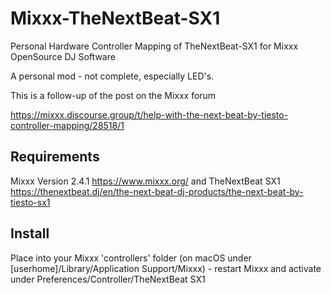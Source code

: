 # Mixxx-TheNextBeat-SX1
Personal Hardware Controller Mapping of TheNextBeat-SX1 for Mixxx OpenSource DJ Software 


A personal mod - not complete, especially LED's.

This is a follow-up of the post on the Mixxx forum

https://mixxx.discourse.group/t/help-with-the-next-beat-by-tiesto-controller-mapping/28518/1



## Requirements

Mixxx Version 2.4.1 https://www.mixxx.org/ and TheNextBeat SX1 https://thenextbeat.dj/en/the-next-beat-dj-products/the-next-beat-by-tiesto-sx1 

## Install

Place into your Mixxx 'controllers' folder (on macOS under [userhome]/Library/Application Support/Mixxx) - restart Mixxx and activate under Preferences/Controller/TheNextBeat SX1


